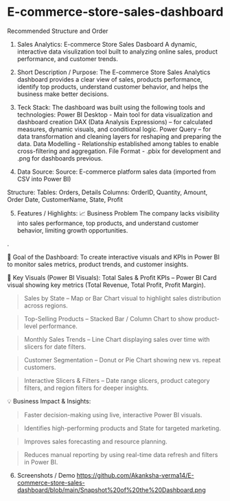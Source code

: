 # E-commerce-store-sales-dashboard
Recommended Structure and Order
1. Sales Analytics: E-commerce Store Sales Dasboard
A dynamic, interactive data visulization tool built to analyzing online sales, product performance, and customer trends.

2. Short Description / Purpose: 
The E-commerce Store Sales Analytics dashboard provides a clear view of sales, products performance, identify top products, understand customer behavior, and helps the business make better decisions.

3. Teck Stack: 
The dashboard was built using the following tools and technologies:
Power BI Desktop - Main tool for data visualization and dashboard creation
DAX (Data Analysis Expressions) – for calculated measures, dynamic visuals, and conditional logic.
Power Query – for data transformation and cleaning layers for reshaping and preparing the data.
Data Modelling - Relationship established among tables to enable cross-filtering and aggregation.
File Format - .pbix for development and  .png for dashboards previous.

4. Data Source: 
Source: E-commerce platform sales data (imported from CSV into Power BI)

Structure:
Tables: Orders, Details
Columns: OrderID, Quantity, Amount, Order Date, CustomerName, State, Profit

5. Features / Highlights: 
📈 Business Problem
The company lacks visibility into sales performance, top products, and understand customer behavior, limiting growth opportunities.

.

🎯 Goal of the Dashboard: 
To create interactive visuals and KPIs in Power BI to monitor sales metrics, product trends, and customer insights.

🧭 Key Visuals (Power BI Visuals): 
Total Sales & Profit KPIs – Power BI Card visual showing key metrics (Total Revenue, Total Profit, Profit Margin).

> Sales by State – Map or Bar Chart visual to highlight sales distribution across regions.

> Top-Selling Products – Stacked Bar / Column Chart to show product-level performance.

> Monthly Sales Trends – Line Chart displaying sales over time with slicers for date filters.

> Customer Segmentation – Donut or Pie Chart showing new vs. repeat customers.

> Interactive Slicers & Filters – Date range slicers, product category filters, and region filters for deeper insights.



💡 Business Impact & Insights: 
> Faster decision-making using live, interactive Power BI visuals.

> Identifies high-performing products and State for targeted marketing.

> Improves sales forecasting and resource planning.

> Reduces manual reporting by using real-time data refresh and filters in Power BI.

6. Screenshots / Demo
https://github.com/Akanksha-verma14/E-commerce-store-sales-dashboard/blob/main/Snapshot%20of%20the%20Dashboard.png







